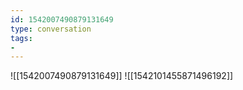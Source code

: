 ```yaml
---
id: 1542007490879131649
type: conversation
tags:
- 
---
```

![[1542007490879131649]]
![[1542101455871496192]]

